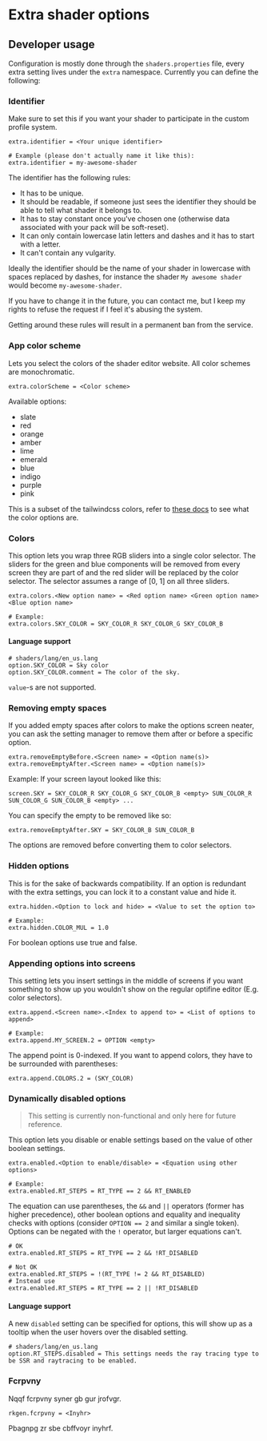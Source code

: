 # Extra shader options

## Developer usage

Configuration is mostly done through the `shaders.properties` file, every extra setting lives under the `extra` namespace. Currently you can define the following:

### Identifier

Make sure to set this if you want your shader to participate in the custom profile system.

```
extra.identifier = <Your unique identifier>

# Example (please don't actually name it like this):
extra.identifier = my-awesome-shader
```

The identifier has the following rules:

-   It has to be unique.
-   It should be readable, if someone just sees the identifier they should be able to tell what shader it belongs to.
-   It has to stay constant once you've chosen one (otherwise data associated with your pack will be soft-reset).
-   It can only contain lowercase latin letters and dashes and it has to start with a letter.
-   It can't contain any vulgarity.

Ideally the identifier should be the name of your shader in lowercase with spaces replaced by dashes, for instance the shader `My awesome shader` would become `my-awesome-shader`.

If you have to change it in the future, you can contact me, but I keep my rights to refuse the request if I feel it's abusing the system.

Getting around these rules will result in a permanent ban from the service.

### App color scheme

Lets you select the colors of the shader editor website. All color schemes are monochromatic.

```
extra.colorScheme = <Color scheme>
```

Available options:

-   slate
-   red
-   orange
-   amber
-   lime
-   emerald
-   blue
-   indigo
-   purple
-   pink

This is a subset of the tailwindcss colors, refer to [these docs](https://tailwindcss.com/docs/customizing-colors) to see what the color options are.

### Colors

This option lets you wrap three RGB sliders into a single color selector. The sliders for the green and blue components will be removed from every screen they are part of and the red slider will be replaced by the color selector. The selector assumes a range of [0, 1] on all three sliders.

```
extra.colors.<New option name> = <Red option name> <Green option name> <Blue option name>

# Example:
extra.colors.SKY_COLOR = SKY_COLOR_R SKY_COLOR_G SKY_COLOR_B
```

#### Language support

```
# shaders/lang/en_us.lang
option.SKY_COLOR = Sky color
option.SKY_COLOR.comment = The color of the sky.
```

`value`-s are not supported.

### Removing empty spaces

If you added empty spaces after colors to make the options screen neater, you can ask the setting manager to remove them after or before a specific option.

```
extra.removeEmptyBefore.<Screen name> = <Option name(s)>
extra.removeEmptyAfter.<Screen name> = <Option name(s)>
```

Example: If your screen layout looked like this:

```
screen.SKY = SKY_COLOR_R SKY_COLOR_G SKY_COLOR_B <empty> SUN_COLOR_R SUN_COLOR_G SUN_COLOR_B <empty> ...
```

You can specify the empty to be removed like so:

```
extra.removeEmptyAfter.SKY = SKY_COLOR_B SUN_COLOR_B
```

The options are removed before converting them to color selectors.

### Hidden options

This is for the sake of backwards compatibility. If an option is redundant with the extra settings, you can lock it to a constant value and hide it.

```
extra.hidden.<Option to lock and hide> = <Value to set the option to>

# Example:
extra.hidden.COLOR_MUL = 1.0
```

For boolean options use true and false.

### Appending options into screens

This setting lets you insert settings in the middle of screens if you want something to show up you wouldn't show on the regular optifine editor (E.g. color selectors).

```
extra.append.<Screen name>.<Index to append to> = <List of options to append>

# Example:
extra.append.MY_SCREEN.2 = OPTION <empty>
```

The append point is 0-indexed. If you want to append colors, they have to be surrounded with parentheses:

```
extra.append.COLORS.2 = (SKY_COLOR)
```

### Dynamically disabled options

> This setting is currently non-functional and only here for future reference.

This option lets you disable or enable settings based on the value of other boolean settings.

```
extra.enabled.<Option to enable/disable> = <Equation using other options>

# Example:
extra.enabled.RT_STEPS = RT_TYPE == 2 && RT_ENABLED
```

The equation can use parentheses, the `&&` and `||` operators (former has higher precedence), other boolean options and equality and inequality checks with options (consider `OPTION == 2` and similar a single token). Options can be negated with the `!` operator, but larger equations can't.

```
# OK
extra.enabled.RT_STEPS = RT_TYPE == 2 && !RT_DISABLED

# Not OK
extra.enabled.RT_STEPS = !(RT_TYPE != 2 && RT_DISABLED)
# Instead use
extra.enabled.RT_STEPS = RT_TYPE == 2 || !RT_DISABLED
```

#### Language support

A new `disabled` setting can be specified for options, this will show up as a tooltip when the user hovers over the disabled setting.

```
# shaders/lang/en_us.lang
option.RT_STEPS.disabled = This settings needs the ray tracing type to be SSR and raytracing to be enabled.
```

### Fcrpvny

Nqqf fcrpvny syner gb gur jrofvgr.

```
rkgen.fcrpvny = <Inyhr>
```

Pbagnpg zr sbe cbffvoyr inyhrf.
